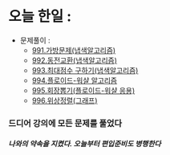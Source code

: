 # 오늘 한일 :
  - 문제풀이 :
    - [991.가방문제(냅색알고리즘)](https://github.com/SeungMin2001/TIL/blob/main/CodingTest/991.%EA%B0%80%EB%B0%A9%EB%AC%B8%EC%A0%9C(%EB%83%85%EC%83%89%EC%95%8C%EA%B3%A0%EB%A6%AC%EC%A6%98).md)
    - [992.동전교환(냅색알고리즘)](https://github.com/SeungMin2001/TIL/blob/main/CodingTest/992.%EB%8F%99%EC%A0%84%EA%B5%90%ED%99%98(%EB%83%85%EC%83%89%EC%95%8C%EA%B3%A0%EB%A6%AC%EC%A6%98).md)
    - [993.최대점수 구하기(냅색알고리즘)](https://github.com/SeungMin2001/TIL/blob/main/CodingTest/993.%EC%B5%9C%EB%8C%80%EC%A0%90%EC%88%98%20%EA%B5%AC%ED%95%98%EA%B8%B0(%EB%83%85%EC%83%89%EC%95%8C%EA%B3%A0%EB%A6%AC%EC%A6%98).md)
    - [994.플로이드-워샬 알고리즘](https://github.com/SeungMin2001/TIL/blob/main/CodingTest/994.%ED%94%8C%EB%A1%9C%EC%9D%B4%EB%93%9C%20%EC%9B%8C%EC%83%AC%20%EC%95%8C%EA%B3%A0%EB%A6%AC%EC%A6%98.md)
    - [995.회장뽑기(플로이드-워샬 응용)](https://github.com/SeungMin2001/TIL/blob/main/CodingTest/995.%ED%9A%8C%EC%9E%A5%EB%BD%91%EA%B8%B0(%ED%94%8C%EB%A1%9C%EC%9D%B4%EB%93%9C-%EC%99%80%EC%83%AC%EC%9D%91%EC%9A%A9).md)
    - [996.위상정렬(그래프)](https://github.com/SeungMin2001/TIL/blob/main/CodingTest/996.%EC%9C%84%EC%83%81%EC%A0%95%EB%A0%AC(%EA%B7%B8%EB%9E%98%ED%94%84).md)

### 드디어 강의에 모든 문제를 풀었다
##### 나와의 약속을 지켰다. 오늘부터 편입준비도 병행한다
